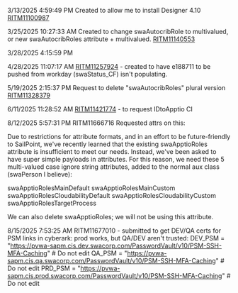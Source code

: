 
3/13/2025 4:59:49 PM
Created to allow me to install Designer 4.10
[RITM11100987](https://southwest.service-now.com/sc_req_item.do?sys_id=beb6be81479426505f488f2f016d43b3&sysparm_view=NULL)

3/25/2025 10:27:33 AM
Created to change swaAutocribRole to multivalued, or new swaAutocribRoles attribute + multivalued.
[RITM11140553](https://southwest.service-now.com/sc_req_item.do?sys_id=15afc374936c26502594b53a7bba1014&sysparm_view=NULL)

3/28/2025 4:15:59 PM


4/28/2025 11:07:17 AM
[RITM11257924](https://southwest.service-now.com/sc_req_item.do?sys_id=f78f5eb3938d6614527bb31efaba10f1&sysparm_view=NULL) - created to have e188711 to be pushed from workday (swaStatus_CF) isn't populating.


5/19/2025 2:15:37 PM
Request to delete "swaAutocribRoles" plural version
[RITM11328379](https://southwest.service-now.com/sc_req_item.do?sys_id=dc0497a2c325ae10d8c2300f05013141&sysparm_view=NULL)


6/11/2025 11:28:52 AM
[RITM11421774](https://southwest.service-now.com/sc_req_item.do?sys_id=3b6a89022bce62d41367f709f291bfda&sysparm_view=NULL) - to request IDtoApptio CI

8/12/2025 5:57:31 PM
RITM11666716
Requested attrs on this:

Due to restrictions for attribute formats, and in an effort to be future-friendly to SailPoint, we've recently learned that the existing swaApptioRoles attribute is insufficient to meet our needs. Instead, we've been asked to have super simple payloads in attributes.  For this reason, we need these 5 multi-valued case ignore string attributes, added to the normal aux class (swaPerson I believe):

swaApptioRolesMainDefault
swaApptioRolesMainCustom
swaApptioRolesCloudabilityDefault
swaApptioRolesCloudabilityCustom
swaApptioRolesTargetProcess

We can also delete swaApptioRoles; we will not be using this attribute.


8/15/2025 7:53:25 AM
RITM11677010 - submitted to get DEV/QA certs for PSM links in cyberark: prod works, but QA/DEV aren't trusted:
DEV_PSM = "https://pvwa-sapm.cis.dev.swacorp.com/PasswordVault/v10/PSM-SSH-MFA-Caching" # Do not edit
QA_PSM = "https://pvwa-sapm.cis.qa.swacorp.com/PasswordVault/v10/PSM-SSH-MFA-Caching" # Do not edit
PRD_PSM = "https://pvwa-sapm.cis.prod.swacorp.com/PasswordVault/v10/PSM-SSH-MFA-Caching" # Do not edit

